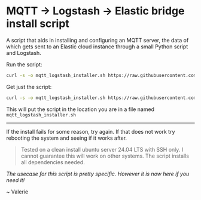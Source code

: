 # MQTT → Logstash → Elastic bridge install script

A script that aids in installing and configuring an MQTT server, the data of which gets sent to an Elastic cloud instance through a small Python script and Logstash.

Run the script:
```bash
curl -s -o mqtt_logstash_installer.sh https://raw.githubusercontent.com/VaeluxV/MQTT-Logstash-Elastic-bridge-install-script/refs/heads/main/mqtt_logstash_install.sh && sudo bash mqtt_logstash_installer.sh && rm mqtt_logstash_installer.sh
```

Get just the script:
```bash
curl -s -o mqtt_logstash_installer.sh https://raw.githubusercontent.com/VaeluxV/MQTT-Logstash-Elastic-bridge-install-script/refs/heads/main/mqtt_logstash_install.sh
```

This will put the script in the location you are in a file named `mqtt_logstash_installer.sh`

---

If the install fails for some reason, try again. If that does not work try rebooting the system and seeing if it works after.

> Tested on a clean install ubuntu server 24.04 LTS with SSH only. I cannot guarantee this will work on other systems. The script installs all dependencies needed.

*The usecase for this script is pretty specific. However it is now here if you need it!*

~ Valerie